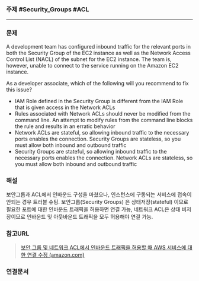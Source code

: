 ### 주제 #Security_Groups  #ACL

----

### 문제
A development team has configured inbound traffic for the relevant ports in both the Security Group of the EC2 instance as well as the Network Access Control List (NACL) of the subnet for the EC2 instance. The team is, however, unable to connect to the service running on the Amazon EC2 instance.

As a developer associate, which of the following will you recommend to fix this issue?

-   IAM Role defined in the Security Group is different from the IAM Role that is given access in the Network ACLs
-   Rules associated with Network ACLs should never be modified from the command line. An attempt to modify rules from the command line blocks the rule and results in an erratic behavior
-   Network ACLs are stateful, so allowing inbound traffic to the necessary ports enables the connection. Security Groups are stateless, so you must allow both inbound and outbound traffic
-   Security Groups are stateful, so allowing inbound traffic to the necessary ports enables the connection. Network ACLs are stateless, so you must allow both inbound and outbound traffic

### 해설
보안그룹과 ACL에서 인바운드 구성을 마쳤으나, 인스턴스에 구동되는 서비스에 접속이 안되는 경우 트러블 슈팅.
보안그룹(Security Groups) 은 상태저장(stateful) 이므로 필요한 포트에 대한 인바운드 트래픽을 허용하면 연결 가능, 네트워크 ACL은 상태 비저장이므로 인바운드 및 아웃바운드 트래픽을 모두 허용해야 연결 가능.

### 참고URL
>[보안 그룹 및 네트워크 ACL에서 인바운드 트래픽을 허용할 때 AWS 서비스에 대한 연결 수정 (amazon.com)](https://aws.amazon.com/ko/premiumsupport/knowledge-center/resolve-connection-sg-acl-inbound/)

### 연결문서


